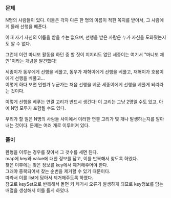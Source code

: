 ### 문제

N명의 사람들이 있다. 이들은 각자 다른 한 명의 이름이 적힌 쪽지를 받아서, 그 사람에게 몰래 선행을 베푼다.    

이때 자기 자신의 이름을 받을 수는 없으며, 선행을 받은 사람은 누가 자신을 도와줬는지도 알 수 없다.     

그런데 이런 마니또 활동을 하던 중 할 짓이 지지리도 없던 세종이는 여기서 "마니또 체인"이라는 개념을 발견했다!    

세종이가 동우에게 선행을 베풀고, 동우가 재혁이에게 선행을 베풀고, 재혁이가 호용이에게 선행을 베풀고...    
이렇게 하다 보면 언젠가 누군가는 처음 선행을 베푼 세종이에게 선행을 베풀게 되리라는 것이다.    

이렇게 선행을 베푸는 연결 고리가 반드시 생긴다! 이 고리는 그냥 2명일 수도 있고, 아예 N명 모두가 포함될 수도 있다.   

우리가 할 일은 N명의 사람들 사이에서 이러한 연결 고리가 몇 개나 발생하는지를 알아내는 것이다. 문제는 여러 개로 이루어져 있다.   


### 풀이

환형을 이루는 경우를 찾아서 그 갯수를 세면 된다.   
map에 key와 value에 대한 정보를 담고, 이를 반복해서 찾도록 하였다.    
찾은 이후에는 찾은 정보를 key에서 제거해주어야 한다.   
그래야 중복되어서 찾는 순번을 제거할 수 있기 때문이다.   
따라서 이를 list에 담아서 제거해주도록 하였다.   
참고로 keySet으로 반복해서 돌면 키 제거시 오류가 발생하게 되므로 key정보를 담는 배열을 생성해서 이를 돌게 하였다.

